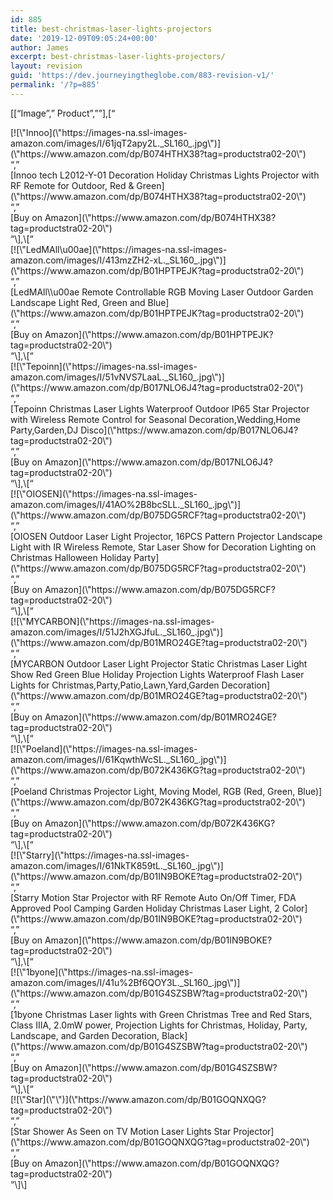 ```yaml
---
id: 885
title: best-christmas-laser-lights-projectors
date: '2019-12-09T09:05:24+00:00'
author: James
excerpt: best-christmas-laser-lights-projectors/
layout: revision
guid: 'https://dev.journeyingtheglobe.com/883-revision-v1/'
permalink: '/?p=885'
---
```


\[\[“Image”,” Product”,””\],\[“

<div class="\"aat-product-image-wrapper\""> [![\"Innoo](\"https://images-na.ssl-images-amazon.com/images/I/61jqT2apy2L._SL160_.jpg\")](\"https://www.amazon.com/dp/B074HTHX38?tag=productstra02-20\")</div>“,”

<div class="\"aat-product-title-wrapper\""> [Innoo tech L2012-Y-01 Decoration Holiday Christmas Lights Projector with RF Remote for Outdoor, Red &amp; Green](\"https://www.amazon.com/dp/B074HTHX38?tag=productstra02-20\")</div>“,”

<div class="\"aat-product-call-to-action-wrapper\""> [Buy on Amazon](\"https://www.amazon.com/dp/B074HTHX38?tag=productstra02-20\")</div>“\],\[“

<div class="\"aat-product-image-wrapper\""> [![\"LedMAll\u00ae](\"https://images-na.ssl-images-amazon.com/images/I/413mzZH2-xL._SL160_.jpg\")](\"https://www.amazon.com/dp/B01HPTPEJK?tag=productstra02-20\")</div>“,”

<div class="\"aat-product-title-wrapper\""> [LedMAll\\u00ae Remote Controllable RGB Moving Laser Outdoor Garden Landscape Light Red, Green and Blue](\"https://www.amazon.com/dp/B01HPTPEJK?tag=productstra02-20\")</div>“,”

<div class="\"aat-product-call-to-action-wrapper\""> [Buy on Amazon](\"https://www.amazon.com/dp/B01HPTPEJK?tag=productstra02-20\")</div>“\],\[“

<div class="\"aat-product-image-wrapper\""> [![\"Tepoinn](\"https://images-na.ssl-images-amazon.com/images/I/51vNVS7LaaL._SL160_.jpg\")](\"https://www.amazon.com/dp/B017NLO6J4?tag=productstra02-20\")</div>“,”

<div class="\"aat-product-title-wrapper\""> [Tepoinn Christmas Laser Lights Waterproof Outdoor IP65 Star Projector with Wireless Remote Control for Seasonal Decoration,Wedding,Home Party,Garden,DJ Disco](\"https://www.amazon.com/dp/B017NLO6J4?tag=productstra02-20\")</div>“,”

<div class="\"aat-product-call-to-action-wrapper\""> [Buy on Amazon](\"https://www.amazon.com/dp/B017NLO6J4?tag=productstra02-20\")</div>“\],\[“

<div class="\"aat-product-image-wrapper\""> [![\"OIOSEN](\"https://images-na.ssl-images-amazon.com/images/I/41AO%2B8bcSLL._SL160_.jpg\")](\"https://www.amazon.com/dp/B075DG5RCF?tag=productstra02-20\")</div>“,”

<div class="\"aat-product-title-wrapper\""> [OIOSEN Outdoor Laser Light Projector, 16PCS Pattern Projector Landscape Light with IR Wireless Remote, Star Laser Show for Decoration Lighting on Christmas Halloween Holiday Party](\"https://www.amazon.com/dp/B075DG5RCF?tag=productstra02-20\")</div>“,”

<div class="\"aat-product-call-to-action-wrapper\""> [Buy on Amazon](\"https://www.amazon.com/dp/B075DG5RCF?tag=productstra02-20\")</div>“\],\[“

<div class="\"aat-product-image-wrapper\""> [![\"MYCARBON](\"https://images-na.ssl-images-amazon.com/images/I/51J2hXGJfuL._SL160_.jpg\")](\"https://www.amazon.com/dp/B01MRO24GE?tag=productstra02-20\")</div>“,”

<div class="\"aat-product-title-wrapper\""> [MYCARBON Outdoor Laser Light Projector Static Christmas Laser Light Show Red Green Blue Holiday Projection Lights Waterproof Flash Laser Lights for Christmas,Party,Patio,Lawn,Yard,Garden Decoration](\"https://www.amazon.com/dp/B01MRO24GE?tag=productstra02-20\")</div>“,”

<div class="\"aat-product-call-to-action-wrapper\""> [Buy on Amazon](\"https://www.amazon.com/dp/B01MRO24GE?tag=productstra02-20\")</div>“\],\[“

<div class="\"aat-product-image-wrapper\""> [![\"Poeland](\"https://images-na.ssl-images-amazon.com/images/I/61KqwthWcSL._SL160_.jpg\")](\"https://www.amazon.com/dp/B072K436KG?tag=productstra02-20\")</div>“,”

<div class="\"aat-product-title-wrapper\""> [Poeland Christmas Projector Light, Moving Model, RGB (Red, Green, Blue)](\"https://www.amazon.com/dp/B072K436KG?tag=productstra02-20\")</div>“,”

<div class="\"aat-product-call-to-action-wrapper\""> [Buy on Amazon](\"https://www.amazon.com/dp/B072K436KG?tag=productstra02-20\")</div>“\],\[“

<div class="\"aat-product-image-wrapper\""> [![\"Starry](\"https://images-na.ssl-images-amazon.com/images/I/61NkTK859tL._SL160_.jpg\")](\"https://www.amazon.com/dp/B01IN9BOKE?tag=productstra02-20\")</div>“,”

<div class="\"aat-product-title-wrapper\""> [Starry Motion Star Projector with RF Remote Auto On/Off Timer, FDA Approved Pool Camping Garden Holiday Christmas Laser Light, 2 Color](\"https://www.amazon.com/dp/B01IN9BOKE?tag=productstra02-20\")</div>“,”

<div class="\"aat-product-call-to-action-wrapper\""> [Buy on Amazon](\"https://www.amazon.com/dp/B01IN9BOKE?tag=productstra02-20\")</div>“\],\[“

<div class="\"aat-product-image-wrapper\""> [![\"1byone](\"https://images-na.ssl-images-amazon.com/images/I/41u%2Bf6QOY3L._SL160_.jpg\")](\"https://www.amazon.com/dp/B01G4SZSBW?tag=productstra02-20\")</div>“,”

<div class="\"aat-product-title-wrapper\""> [1byone Christmas Laser lights with Green Christmas Tree and Red Stars, Class IIIA, 2.0mW power, Projection Lights for Christmas, Holiday, Party, Landscape, and Garden Decoration, Black](\"https://www.amazon.com/dp/B01G4SZSBW?tag=productstra02-20\")</div>“,”

<div class="\"aat-product-call-to-action-wrapper\""> [Buy on Amazon](\"https://www.amazon.com/dp/B01G4SZSBW?tag=productstra02-20\")</div>“\],\[“

<div class="\"aat-product-image-wrapper\""> [![\"Star](\"\")](\"https://www.amazon.com/dp/B01GOQNXQG?tag=productstra02-20\")</div>“,”

<div class="\"aat-product-title-wrapper\""> [Star Shower As Seen on TV Motion Laser Lights Star Projector](\"https://www.amazon.com/dp/B01GOQNXQG?tag=productstra02-20\")</div>“,”

<div class="\"aat-product-call-to-action-wrapper\""> [Buy on Amazon](\"https://www.amazon.com/dp/B01GOQNXQG?tag=productstra02-20\")</div>“\]\]